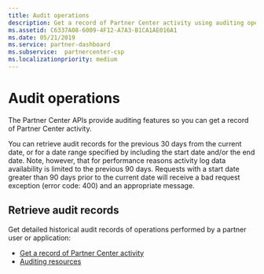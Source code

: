 ```yaml
---
title: Audit operations
description: Get a record of Partner Center activity using auditing operations.
ms.assetid: C6337A08-6009-4F12-A7A3-B1CA1AE016A1
ms.date: 05/21/2019
ms.service: partner-dashboard
ms.subservice:  partnercenter-csp
ms.localizationpriority: medium
---
```


# Audit operations

The Partner Center APIs provide auditing features so you can get a record of Partner Center activity.

You can retrieve audit records for the previous 30 days from the current date, or for a date range specified by including the start date and/or the end date. Note, however, that for performance reasons activity log data availability is limited to the previous 90 days. Requests with a start date greater than 90 days prior to the current date will receive a bad request exception (error code: 400) and an appropriate message.

## Retrieve audit records

Get detailed historical audit records of operations performed by a partner user or application:

- [Get a record of Partner Center activity](get-a-record-of-partner-center-activity-by-user.md)
- [Auditing resources](auditing-resources.md)